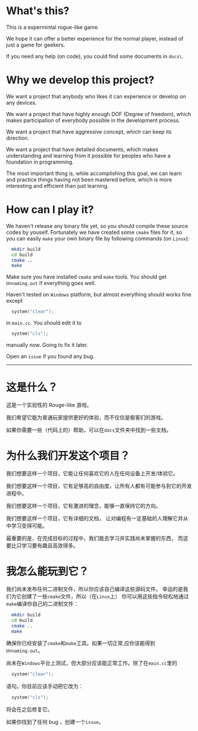 # What's this?

This is a expermintal rogue-like game.

We hope it can offer a better experience for the normal player, instead of
just a game for geekers.

If you need any help (on code), you could find some documents in `docs\`.

# Why we develop this project?

We want a project that anybody who likes it can experience or develop on any
devices.

We want a project that have highly enough DOF (Degree of freedom), which makes
participation of everybody possible in the development process.

We want a project that have aggressive concept, which can keep its direction.

We want a project that have detailed documents, which makes understanding and
learning from it possible for peoples who have a foundation in programming.

The most important thing is, while accomplishing this goal, we can learn and
practice things having not been mastered before, which is more interesting and
efficient than just learning.

# How can I play it?

We haven't release any binary file yet, so you should compile these source
codes by youself. Fortunately we have created some `cmake` files for it, so you
can easily `make` your own binary file by following commands (on `Linux`):

```bash
  mkdir build
  cd build
  cmake ..
  make
```

Make sure you have installed `cmake` and `make` tools. You should get
`Unnaming.out` if everything goes well.

Haven't tested on `Windows` platform, but almost everything should works fine
except 

```cpp
  system("clear");
```

in `main.cc`. You should edit it to

```cpp
  system("cls");
```

manually now. Going to fix it later.

Open an `issue` if you found any bug.

---

# 这是什么？

这是一个实验性的 Rouge-like 游戏。

我们希望它能为普通玩家提供更好的体验，而不仅仅是极客们的游戏。

如果你需要一些（代码上的）帮助，可以在`docs`文件夹中找到一些文档。

# 为什么我们开发这个项目？

我们想要这样一个项目，它能让任何喜欢它的人在任何设备上开发/体验它。

我们想要这样一个项目，它有足够高的自由度，让所有人都有可能参与到它的开发进程中。

我们想要这样一个项目，它有激进的理念，能够一直保持它的方向。

我们想要这样一个项目，它有详细的文档，
让对编程有一定基础的人理解它并从中学习变得可能。

最重要的是，在完成目标的过程中，我们能去学习并实践尚未掌握的东西，
而这要比只学习要有趣且高效得多。

# 我怎么能玩到它？

我们尚未发布任何二进制文件，所以你应该自己编译这些源码文件。
幸运的是我们为它创建了一些`cmake`文件，所以（在`Linux`上）
你可以用这些指令轻松地通过`make`编译你自己的二进制文件：

```bash
  mkdir build
  cd build
  cmake ..
  make
```

确保你已经安装了`cmake`和`make`工具。如果一切正常,应你该能得到`Unnaming.out`。

尚未在`Windows`平台上测试，但大部分应该能正常工作。除了在`main.cc`里的

```cpp
  system("clear");
```

语句。你目前应该手动把它改为：

```cpp
  system("cls");
```

将会在之后修复它。

如果你找到了任何 bug ，创建一个`issue`。

